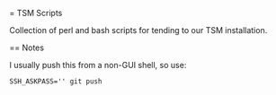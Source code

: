 = TSM Scripts

Collection of perl and bash scripts for tending to our TSM installation.

== Notes

I usually push this from a non-GUI shell, so use:

    SSH_ASKPASS='' git push

